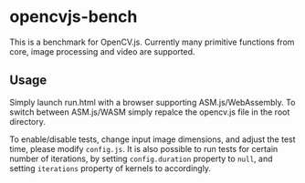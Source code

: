 # opencvjs-bench
This is a benchmark for OpenCV.js. Currently many primitive functions from core, image processing and video are supported.

## Usage
Simply launch run.html with a browser supporting ASM.js/WebAssembly. To switch between ASM.js/WASM simply repalce the opencv.js file in the root directory.

To enable/disable tests, change input image dimensions, and adjust the test time, please modify ```config.js```. It is also possible to run tests for certain number of iterations, by setting ```config.duration``` property to ```null```, and setting ```iterations``` property of kernels to  accordingly.
